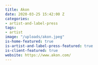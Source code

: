 ```yaml
---
title: Akon
date: 2020-03-25 15:42:00 Z
categories:
- artist-and-label-press
tags:
- artist
image: "/uploads/akon.jpeg"
is-home-featured: true
is-artist-and-label-press-featured: true
is-client-featured: true
website: https://www.akon.com/
---
```



